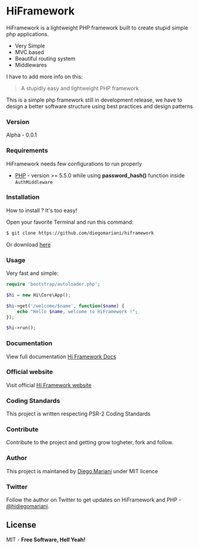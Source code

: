 # HiFramework

HiFramework is a lightweight PHP framework built to create stupid simple php applications.

  - Very Simple
  - MVC based
  - Beautiful routing system
  - Middlewares

I have to add more info on this:

> A stupidly easy and lightweight PHP framework

This is a simple php framework still in development release, we have to design a better software structure using best practices and design patterns  

### Version
Alpha - 0.0.1

### Requirements

HiFramework needs few configurations to run properly

* [PHP] - version >= 5.5.0 while using **password_hash()** function inside `AuthMiddleware` 

### Installation

How to install ? It's too easy!

Open your favorite Terminal and run this command:


```sh
$ git clone https://github.com/diegomariani/hiframework
```

Or download [here](https://github.com/diegomariani/HiFramework/tarball/master)

### Usage

Very fast and simple:

```php
require 'bootstrap/autoloader.php';

$hi = new Hi\Core\App();

$hi->get('/welcome/$name', function($name) {
    echo "Hello $name, welcome to HiFramework !";
});

$hi->run();
```

### Documentation

View full documentation [Hi Framework Docs](http://hiframework.diegomariani.com/docs)

### Official website

Visit official [Hi Framework website](http://hiframework.diegomariani.com/)

### Coding Standards

This project is written respecting PSR-2 Coding Standards

### Contribute 

Contribute to the project and getting grow togheter, fork and follow.

### Author

This project is maintaned by [Diego Mariani](http://diegomariani.com) under MIT licence

### Twitter

Follow the author on Twitter to get updates on HiFramework and PHP - [@hidiegomariani](https://twitter.com/hidiegomariani).


License
----

MIT -
**Free Software, Hell Yeah!**

[PHP]:http://php.net/

